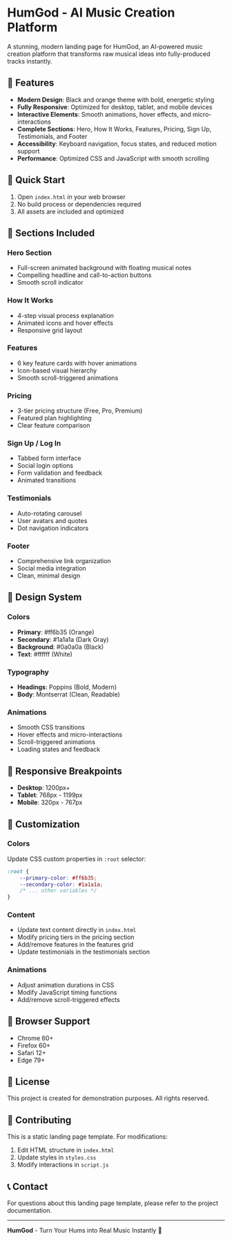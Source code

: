# HumGod - AI Music Creation Platform

A stunning, modern landing page for HumGod, an AI-powered music creation platform that transforms raw musical ideas into fully-produced tracks instantly.

## 🎵 Features

- **Modern Design**: Black and orange theme with bold, energetic styling
- **Fully Responsive**: Optimized for desktop, tablet, and mobile devices
- **Interactive Elements**: Smooth animations, hover effects, and micro-interactions
- **Complete Sections**: Hero, How It Works, Features, Pricing, Sign Up, Testimonials, and Footer
- **Accessibility**: Keyboard navigation, focus states, and reduced motion support
- **Performance**: Optimized CSS and JavaScript with smooth scrolling

## 🚀 Quick Start

1. Open `index.html` in your web browser
2. No build process or dependencies required
3. All assets are included and optimized

## 📱 Sections Included

### Hero Section
- Full-screen animated background with floating musical notes
- Compelling headline and call-to-action buttons
- Smooth scroll indicator

### How It Works
- 4-step visual process explanation
- Animated icons and hover effects
- Responsive grid layout

### Features
- 6 key feature cards with hover animations
- Icon-based visual hierarchy
- Smooth scroll-triggered animations

### Pricing
- 3-tier pricing structure (Free, Pro, Premium)
- Featured plan highlighting
- Clear feature comparison

### Sign Up / Log In
- Tabbed form interface
- Social login options
- Form validation and feedback
- Animated transitions

### Testimonials
- Auto-rotating carousel
- User avatars and quotes
- Dot navigation indicators

### Footer
- Comprehensive link organization
- Social media integration
- Clean, minimal design

## 🎨 Design System

### Colors
- **Primary**: #ff6b35 (Orange)
- **Secondary**: #1a1a1a (Dark Gray)
- **Background**: #0a0a0a (Black)
- **Text**: #ffffff (White)

### Typography
- **Headings**: Poppins (Bold, Modern)
- **Body**: Montserrat (Clean, Readable)

### Animations
- Smooth CSS transitions
- Hover effects and micro-interactions
- Scroll-triggered animations
- Loading states and feedback

## 📱 Responsive Breakpoints

- **Desktop**: 1200px+
- **Tablet**: 768px - 1199px
- **Mobile**: 320px - 767px

## 🔧 Customization

### Colors
Update CSS custom properties in `:root` selector:
```css
:root {
    --primary-color: #ff6b35;
    --secondary-color: #1a1a1a;
    /* ... other variables */
}
```

### Content
- Update text content directly in `index.html`
- Modify pricing tiers in the pricing section
- Add/remove features in the features grid
- Update testimonials in the testimonials section

### Animations
- Adjust animation durations in CSS
- Modify JavaScript timing functions
- Add/remove scroll-triggered effects

## 🌟 Browser Support

- Chrome 60+
- Firefox 60+
- Safari 12+
- Edge 79+

## 📄 License

This project is created for demonstration purposes. All rights reserved.

## 🤝 Contributing

This is a static landing page template. For modifications:
1. Edit HTML structure in `index.html`
2. Update styles in `styles.css`
3. Modify interactions in `script.js`

## 📞 Contact

For questions about this landing page template, please refer to the project documentation.

---

**HumGod** - Turn Your Hums into Real Music Instantly 🎵
